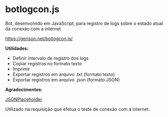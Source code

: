 # botlogcon.js
Bot, desenvolvido em JavaScript, para registro de logs sobre o estado atual da conexão com a internet

https://gerison.net/botlogcon.js/

**Utilidades:**
- Definir intervalo de registro dos logs
- Copiar registros no formato texto
- Imprimir
- Exportar registros em arquivo .txt (formato texto)
- Exportar registros em arquivo .json (formato JSON)

**Agradecimentos:**

[JSONPlaceholder](https://jsonplaceholder.typicode.com/) 

Utilizado na requisição que efetua o teste de conexão com a internet.
